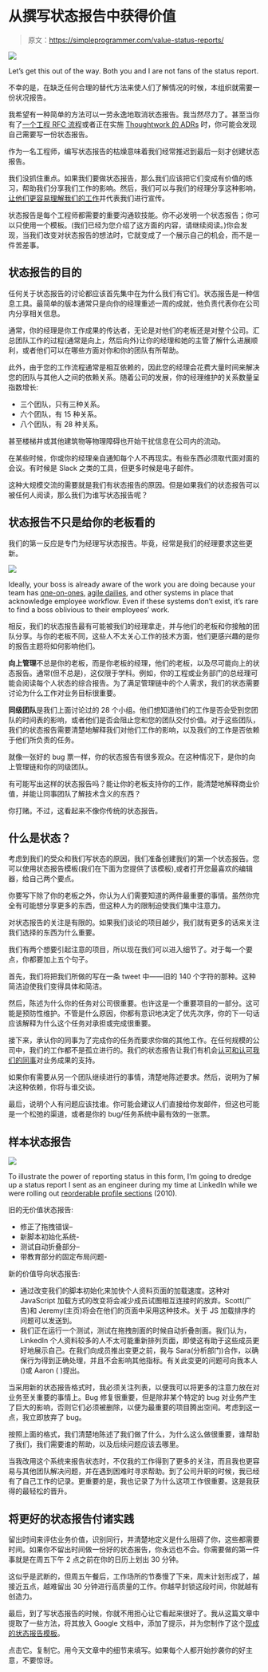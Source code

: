 # 从撰写状态报告中获得价值

> 原文：<https://simpleprogrammer.com/value-status-reports/>

![](img/07c50a32191897710d6eddcfa4227e39.png)

Let’s get this out of the way. Both you and I are not fans of the status report.

不幸的是，在缺乏任何合理的替代方法来使人们了解情况的时候，本组织就需要一份状况报告。

我希望有一种简单的方法可以一劳永逸地取消状态报告。我当然尽力了。甚至当你有了[一个工程 RFC 流程](https://www.leadsv.com/insight/improve-transparency-with-rfcs)或者正在实施 [Thoughtwork 的 ADRs](https://www.thoughtworks.com/radar/techniques/lightweight-architecture-decision-records) 时，你可能会发现自己需要写一份状态报告。

作为一名工程师，编写状态报告的枯燥意味着我们经常推迟到最后一刻才创建状态报告。

我们没抓住重点。如果我们要做状态报告，那么我们应该把它们变成有价值的练习，帮助我们分享我们工作的影响。然后，我们可以与我们的经理分享这种影响，[让他们更容易理解我们的工作](https://simpleprogrammer.com/dealing-with-your-boss/)并代表我们进行宣传。

状态报告是每个工程师都需要的重要沟通软技能。你不必发明一个状态报告；你可以只使用一个模板。(我们已经为您介绍了这方面的内容，请继续阅读。)你会发现，当我们改变对状态报告的想法时，它就变成了一个展示自己的机会，而不是一件苦差事。

## 状态报告的目的

任何关于状态报告的讨论都应该首先集中在为什么我们有它们。状态报告是一种信息工具。最简单的版本通常只是向你的经理重述一周的成就，他负责代表你在公司内分享相关信息。

通常，你的经理是你工作成果的传达者，无论是对他们的老板还是对整个公司。汇总团队工作的过程(通常是向上，然后向外)让你的经理和她的主管了解什么进展顺利，或者他们可以在哪些方面对你和你的团队有所帮助。

此外，由于您的工作流程通常是相互依赖的，因此您的经理会花费大量时间来解决您的团队与其他人之间的依赖关系。随着公司的发展，你的经理维护的关系数量呈指数增长:

*   三个团队，只有三种关系。
*   六个团队，有 15 种关系。
*   八个团队，有 28 种关系。

甚至楼梯井或其他建筑物等物理障碍也开始干扰信息在公司内的流动。

在某些时候，你或你的经理亲自通知每个人不再现实。有些东西必须取代面对面的会议。有时候是 Slack 之类的工具，但更多时候是电子邮件。

这种大规模交流的需要就是我们有状态报告的原因。但是如果我们的状态报告可以被任何人阅读，那么我们为谁写状态报告呢？

## 状态报告不只是给你的老板看的

我们的第一反应是专门为经理写状态报告。毕竟，经常是我们的经理要求这些更新。

![](img/7d18e2435992fa14a4cb2fa0e9701c96.png)

Ideally, your boss is already aware of the work you are doing because your team has [one-on-ones](https://simpleprogrammer.com/engineering-management-mistakes/), [agile dailies](https://simpleprogrammer.com/dailies-spread-knowledge-work/), and other systems in place that acknowledge employee workflow. Even if these systems don’t exist, it’s rare to find a boss oblivious to their employees’ work.

相反，我们的状态报告最有可能被我们的经理拿走，并与他们的老板和你接触的团队分享。与你的老板不同，这些人不太关心工作的技术方面，他们更感兴趣的是你的报告主题将如何影响他们。

**向上管理**不总是你的老板，而是你老板的经理，他们的老板，以及尽可能向上的状态报告。通常(但不总是)，这仅限于学科。例如，你的工程或业务部门的总经理可能会阅读每个人状态的综合报告。为了满足管理链中的个人需求，我们的状态需要讨论为什么工作对业务目标很重要。

**同级团队**是我们上面讨论过的 28 个小组。他们想知道他们的工作是否会受到您团队的时间表的影响，或者他们是否会阻止您和您的团队交付价值。对于这些团队，我们的状态报告需要清楚地解释我们对他们工作的影响，以及我们的工作是否依赖于他们所负责的任务。

就像一张好的 bug 票一样，你的状态报告有很多观众。在这种情况下，是你的向上管理链和你的同级团队。

有可能写出这样的状态报告吗？能让你的老板支持你的工作，能清楚地解释商业价值，并能让同事团队了解技术含义的东西？

你打赌。不过，这看起来不像你传统的状态报告。

## 什么是状态？

考虑到我们的受众和我们写状态的原因，我们准备创建我们的第一个状态报告。您可以使用状态报告模板(我们在下面为您提供了该模板),或者打开您最喜欢的编辑器，给自己两个要点。

你要写下除了你的老板之外，你认为人们需要知道的两件最重要的事情。虽然你完全有可能想分享更多的东西，但这种人为的限制迫使我们集中注意力。

对状态报告的关注是有限的。如果我们谈论的项目越少，我们就有更多的话来关注我们选择的东西为什么重要。

我们有两个想要引起注意的项目，所以现在我们可以进入细节了。对于每一个要点，你都要加上五个句子。

首先，我们将把我们所做的写在一条 tweet 中——旧的 140 个字符的那种。这种简洁迫使我们变得具体和简洁。

然后，陈述为什么你的任务对公司很重要。也许这是一个重要项目的一部分。这可能是预防性维护。不管是什么原因，你都有意识地决定了优先次序，你的下一句话应该解释为什么这个任务对承担或完成很重要。

接下来，承认你的同事为了完成你的任务而要求你做的其他工作。在任何规模的公司中，我们的工作都不是孤立进行的。我们的状态报告让我们有机会[认可和认可我们的同事](https://simpleprogrammer.com/10-simple-social-skills/)对业务成果的支持。

如果你有需要从另一个团队继续进行的事情，清楚地陈述要求。然后，说明为了解决这种依赖，你将与谁交谈。

最后，说明个人有问题应该找谁。你可能会建议人们直接给你发邮件，但这也可能是一个松弛的渠道，或者是你的 bug/任务系统中最有效的一张票。

## 样本状态报告

![](img/b9f15b6d7a928159e005f582d7ecaaa4.png)

To illustrate the power of reporting status in this form, I’m going to dredge up a status report I sent as an engineer during my time at LinkedIn while we were rolling out [reorderable profile sections](https://blog.linkedin.com/2010/02/02/linkedin-profile-reordering) (2010).

旧的无价值状态报告:

*   修正了拖拽错误–<jira ticket=""></jira>
*   新脚本初始化系统-<jira ticket=""></jira>
*   测试自动折叠部分–<jira ticket=""></jira>
*   带教育部分的固定布局问题-<jira ticket=""></jira>

新的价值导向状态报告:

*   通过改变我们的脚本初始化来加快个人资料页面的加载速度。这种对 JavaScript 加载方式的改变将会减少成员试图相互连接时的放弃。Scott(广告)和 Jeremy(主页)将会在他们的页面中采用这种技术。关于 JS 加载排序的问题可以发送到<my-email>。</my-email>
*   我们正在运行一个测试，测试在拖拽剖面的时候自动折叠剖面。我们认为，LinkedIn 个人资料较多的人不太可能重新排列页面，即使这有助于这些成员更好地展示自己。在我们向成员推出变更之前，我与 Sara(分析部门)合作，以确保行为得到正确处理，并且不会影响其他指标。有关此变更的问题可向我本人(<my-email>)或 Aaron ( <aaron-email>)提出。</aaron-email></my-email>

当采用新的状态报告格式时，我必须关注列表，以便我可以将更多的注意力放在对业务至关重要的事情上。Bug 修复很重要，但是除非某个特定的 bug 对业务产生了巨大的影响，否则它们必须被删除，以便为最重要的项目腾出空间。考虑到这一点，我立即放弃了 bug。

按照上面的格式，我们清楚地陈述了我们做了什么，为什么这么做很重要，谁帮助了我们，我们需要谁的帮助，以及后续问题应该去哪里。

当我改用这个系统来报告状态时，不仅我的工作得到了更多的关注，而且我也更容易与其他团队解决问题，并在遇到困难时寻求帮助。到了公司升职的时候，我已经有了自己工作的记录。更重要的是，我也记录了为什么这项工作很重要。这是我获得的最轻松的晋升。

## 将更好的状态报告付诸实践

留出时间来评估业务价值，识别同行，并清楚地定义是什么阻碍了你，这些都需要时间。如果你不留出时间做一份好的状态报告，你永远也不会。你需要做的第一件事就是在周五下午 2 点之前在你的日历上划出 30 分钟。

这似乎是武断的，但周五午餐后，工作场所的节奏慢了下来，周末计划形成了，越接近五点，越难留出 30 分钟进行高质量的工作。你越早封锁这段时间，你就越有创造力。

最后，到了写状态报告的时候，你就不用担心让它看起来很好了。我从这篇文章中提取了一些方法，将其放入 Google 文档中，添加了提示，并为您制作了这个[现成的状态报告模板](https://www.leadsv.com/splash/sp-status-reports?utm_source=blog&utm_medium=simpleprogrammer&utm_campaign=status-reports&utm_content=template)。

点击它。复制它。用今天文章中的细节来填写。如果每个人都开始抄袭你的好主意，不要惊讶。